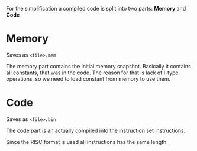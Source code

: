 For the simplification a compiled code is split into two parts: **Memory** and **Code**

# Memory

Saves as `<file>.mem`

The memory part contains the initial memory snapshot. 
Basically it contains all constants, that was in the code.
The reason for that is lack of I-type operations, so we need to load constant from memory to use them.

# Code

Saves as `<file>.bin`

The code part is an actually compiled into the instruction set instructions.

Since the RISC format is used all instructions has the same length.
